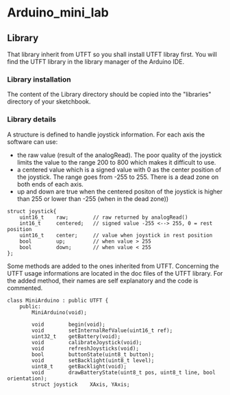 # Arduino_mini_lab

## Library
That library inherit from UTFT so you shall install UTFT libray first. You will find the UTFT library in the library manager of the Arduino IDE.

### Library installation
The content of the Library directory should be copied into the "libraries" directory of your sketchbook.

### Library details
A structure is defined to handle joystick information.
For each axis the software can use:
* the raw value (result of the analogRead). The poor quality of the joystick limits the value to the range 200 to 800 which makes it difficult to use.
* a centered value which is a signed value with 0 as the center position of the joystick. The range goes from -255 to 255. There is a dead zone on both ends of each axis.
* up and down are true when the centered positon of the joystick is higher than 255 or lower than -255 (when in the dead zone))

```
struct joystick{
    uint16_t    raw;        // raw returned by analogRead()
    int16_t     centered;   // signed value -255 <--> 255, 0 = rest position
    uint16_t    center;     // value when joystick in rest position
    bool        up;         // when value > 255
    bool        down;       // when value < 255
};
```

Some methods are added to the ones inherited from UTFT. Concerning the UTFT usage informations are located in the doc files of the UTFT library. For the added method, their names are self explanatory and the code is commented.

```
class MiniArduino : public UTFT {
    public:
        MiniArduino(void);
        
        void 		begin(void);
        void 		setInternalRefValue(uint16_t ref);
        uint32_t 	getBattery(void);
        void 		calibrateJoystick(void);
        void 		refreshJoysticks(void);
        bool 		buttonState(uint8_t button);
        void 		setBacklight(uint8_t level);
        uint8_t 	getBacklight(void);
        void 		drawBatteryState(uint8_t pos, uint8_t line, bool orientation);
        struct joystick    XAxis, YAxis;
```

